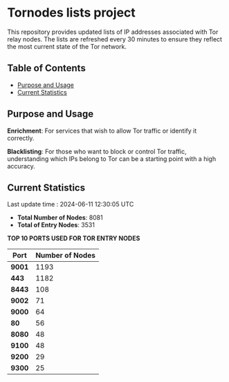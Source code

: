 # Tornodes lists project

This repository provides updated lists of IP addresses associated with Tor relay nodes. The lists are refreshed every 30 minutes to ensure they reflect the most current state of the Tor network.

## Table of Contents

- [Purpose and Usage](#purpose-and-usage)
- [Current Statistics](#current-statistics)


## Purpose and Usage

**Enrichment**: For services that wish to allow Tor traffic or identify it correctly.

**Blacklisting**: For those who want to block or control Tor traffic, understanding which IPs belong to Tor can be a starting point with a high accuracy.

## Current Statistics

Last update time : 2024-06-11 12:30:05 UTC

- **Total Number of Nodes**: 8081
- **Total of Entry Nodes**: 3531

**TOP 10 PORTS USED FOR TOR ENTRY NODES**

| **Port** | **Number of Nodes** |
|------|-----------------|
| **9001**   | 1193  |
| **443**   | 1182  |
| **8443**   | 108  |
| **9002**   | 71  |
| **9000**   | 64  |
| **80**   | 56  |
| **8080**   | 48  |
| **9100**   | 48  |
| **9200**   | 29  |
| **9300**   | 25  |

